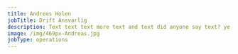 ```yaml
---
title: Andreas Holen
jobTitle: Drift Ansvarlig
description: Text text text more text and text did anyone say text? ye, text.
image: /img/469px-Andreas.jpg
jobType: operations
---
```

